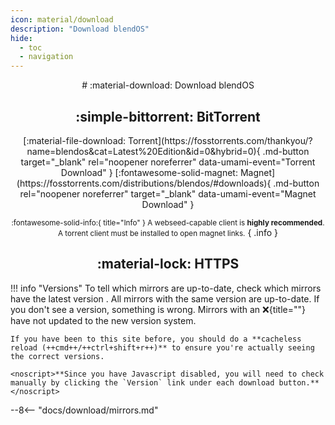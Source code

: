 ```yaml
---
icon: material/download
description: "Download blendOS"
hide:
  - toc
  - navigation
---
```


<style>
.md-typeset__table {
  width: 100%;
}

.md-typeset__table table:not([class]) {
  display: table
}

.md-content__button {
  display: none;
}

</style>

<div align="center" markdown> 
# :material-download: Download blendOS



## :simple-bittorrent: BitTorrent
<div class="notranslate" markdown>
[:material-file-download: Torrent](https://fosstorrents.com/thankyou/?name=blendos&cat=Latest%20Edition&id=0&hybrid=0){ .md-button target="_blank" rel="noopener noreferrer" data-umami-event="Torrent Download" } [:fontawesome-solid-magnet: Magnet](https://fosstorrents.com/distributions/blendos/#downloads){ .md-button rel="noopener noreferrer" target="_blank" data-umami-event="Magnet Download" }
</div>

<small>:fontawesome-solid-info:{ title="Info" } A webseed-capable client is **highly recommended**. A torrent client must be installed to open magnet links.</small>
{ .info }

## :material-lock: HTTPS

</div>

!!! info "Versions"
    To tell which mirrors are up-to-date, check which mirrors have the latest version <span id="v" class="noJs"></span>. All mirrors with the same version are up-to-date. If you don't see a version, something is wrong. Mirrors with an :x:{title=""} have not updated to the new version system.

    If you have been to this site before, you should do a **cacheless reload (++cmd++/++ctrl+shift+r++)** to ensure you're actually seeing the correct versions.

    <noscript>**Since you have Javascript disabled, you will need to check manually by clicking the `Version` link under each download button.**</noscript>

<script>
var xhr6 = new XMLHttpRequest();
var fileUrl6 = 'https://git.blendos.co/api/v4/projects/32/jobs/artifacts/main/raw/version?job=build-job';
xhr6.open('GET', fileUrl6, true);
xhr6.onreadystatechange = function() {
  if (xhr6.readyState === XMLHttpRequest.DONE) {
    if (xhr6.status >= 200 && xhr6.status < 300) {
      var fileContent6 = xhr6.responseText;
      var numCharacters6 = 8; // Change this number as needed
      var firstCharacters6 = fileContent6.slice(0, numCharacters6);
      document.getElementById('v').innerHTML = "<b>(<a href='https://git.blendos.co/api/v4/projects/32/jobs/artifacts/main/raw/version?job=build-job' target='_blank' rel='noopener noreferrer'><code>" + firstCharacters6 + "</code></a>)</b>";
    } else {
      console.error('Failed to load file:', xhr6.statusText);
    }
  }
};
xhr6.onerror = function() {
  console.error('Network error occurred');
};
xhr6.send();
</script>

--8<-- "docs/download/mirrors.md"
